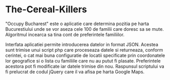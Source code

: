 The-Cereal-Killers
==================

"Occupy Bucharest" este o aplicatie care determina pozitia pe harta Bucurestiului unde se vor aseza cele 100 de familii 
care doresc sa se mute. Algoritmul incearca sa tina cont de preferintele familiilor.

Interfata aplicatiei permite introducerea datelor in format JSON. Acestea sunt trimise unui script php care proceseaza datele
si returneaza, conform cerintei, o cat mai buna configuratie de locatii specificate prin coordonatele lor geografice si
o lista cu familiile care nu au putut fi plasate. Preferintele acestora pot fi modificate iar datele trimise din nou.
Raspunsul scriptului va fi prelucrat de codul jQuery care il va afisa pe harta Google Maps.

